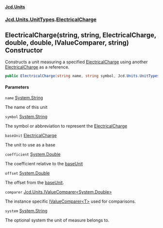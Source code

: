 #### [Jcd.Units](index 'index')
### [Jcd.Units.UnitTypes](Jcd.Units.UnitTypes 'Jcd.Units.UnitTypes').[ElectricalCharge](ElectricalCharge 'Jcd.Units.UnitTypes.ElectricalCharge')

## ElectricalCharge(string, string, ElectricalCharge, double, double, IValueComparer<double>, string) Constructor

Constructs a unit measuring a specified [ElectricalCharge](ElectricalCharge 'Jcd.Units.UnitTypes.ElectricalCharge') using another
[ElectricalCharge](ElectricalCharge 'Jcd.Units.UnitTypes.ElectricalCharge') as a reference.

```csharp
public ElectricalCharge(string name, string symbol, Jcd.Units.UnitTypes.ElectricalCharge? baseUnit=null, double coefficient=1.0, double offset=0.0, Jcd.Units.IValueComparer<double>? comparer=null, string system="");
```
#### Parameters

<a name='Jcd.Units.UnitTypes.ElectricalCharge.ElectricalCharge(string,string,Jcd.Units.UnitTypes.ElectricalCharge,double,double,Jcd.Units.IValueComparer_double_,string).name'></a>

`name` [System.String](https://docs.microsoft.com/en-us/dotnet/api/System.String 'System.String')

The name of this unit

<a name='Jcd.Units.UnitTypes.ElectricalCharge.ElectricalCharge(string,string,Jcd.Units.UnitTypes.ElectricalCharge,double,double,Jcd.Units.IValueComparer_double_,string).symbol'></a>

`symbol` [System.String](https://docs.microsoft.com/en-us/dotnet/api/System.String 'System.String')

The symbol or abbreviation to represent the [ElectricalCharge](ElectricalCharge 'Jcd.Units.UnitTypes.ElectricalCharge')

<a name='Jcd.Units.UnitTypes.ElectricalCharge.ElectricalCharge(string,string,Jcd.Units.UnitTypes.ElectricalCharge,double,double,Jcd.Units.IValueComparer_double_,string).baseUnit'></a>

`baseUnit` [ElectricalCharge](ElectricalCharge 'Jcd.Units.UnitTypes.ElectricalCharge')

The unit to use as a base

<a name='Jcd.Units.UnitTypes.ElectricalCharge.ElectricalCharge(string,string,Jcd.Units.UnitTypes.ElectricalCharge,double,double,Jcd.Units.IValueComparer_double_,string).coefficient'></a>

`coefficient` [System.Double](https://docs.microsoft.com/en-us/dotnet/api/System.Double 'System.Double')

The coefficient relative to the [baseUnit](ElectricalCharge..ctor.3rd9np1MrP7CZYGEw09hHQ#Jcd.Units.UnitTypes.ElectricalCharge.ElectricalCharge(string,string,Jcd.Units.UnitTypes.ElectricalCharge,double,double,Jcd.Units.IValueComparer_double_,string).baseUnit 'Jcd.Units.UnitTypes.ElectricalCharge.ElectricalCharge(string, string, Jcd.Units.UnitTypes.ElectricalCharge, double, double, Jcd.Units.IValueComparer<double>, string).baseUnit')

<a name='Jcd.Units.UnitTypes.ElectricalCharge.ElectricalCharge(string,string,Jcd.Units.UnitTypes.ElectricalCharge,double,double,Jcd.Units.IValueComparer_double_,string).offset'></a>

`offset` [System.Double](https://docs.microsoft.com/en-us/dotnet/api/System.Double 'System.Double')

The offset from the [baseUnit](ElectricalCharge..ctor.3rd9np1MrP7CZYGEw09hHQ#Jcd.Units.UnitTypes.ElectricalCharge.ElectricalCharge(string,string,Jcd.Units.UnitTypes.ElectricalCharge,double,double,Jcd.Units.IValueComparer_double_,string).baseUnit 'Jcd.Units.UnitTypes.ElectricalCharge.ElectricalCharge(string, string, Jcd.Units.UnitTypes.ElectricalCharge, double, double, Jcd.Units.IValueComparer<double>, string).baseUnit').

<a name='Jcd.Units.UnitTypes.ElectricalCharge.ElectricalCharge(string,string,Jcd.Units.UnitTypes.ElectricalCharge,double,double,Jcd.Units.IValueComparer_double_,string).comparer'></a>

`comparer` [Jcd.Units.IValueComparer&lt;](IValueComparer_T_ 'Jcd.Units.IValueComparer<T>')[System.Double](https://docs.microsoft.com/en-us/dotnet/api/System.Double 'System.Double')[&gt;](IValueComparer_T_ 'Jcd.Units.IValueComparer<T>')

The instance specific [IValueComparer&lt;T&gt;](IValueComparer_T_ 'Jcd.Units.IValueComparer<T>') used for comparisons.

<a name='Jcd.Units.UnitTypes.ElectricalCharge.ElectricalCharge(string,string,Jcd.Units.UnitTypes.ElectricalCharge,double,double,Jcd.Units.IValueComparer_double_,string).system'></a>

`system` [System.String](https://docs.microsoft.com/en-us/dotnet/api/System.String 'System.String')

The optional system the unit of measure belongs to.
